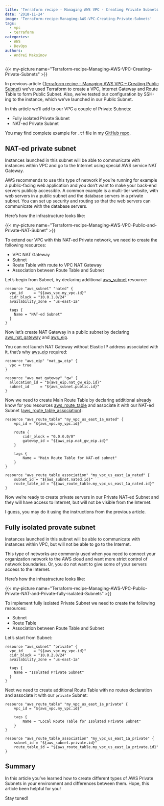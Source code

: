 ```yaml
---
title: 'Terraform recipe - Managing AWS VPC - Creating Private Subnets'
date: '2018-11-24'
image: 'Terraform-recipe-Managing-AWS-VPC-Creating-Private-Subnets'
tags:
  - vpc
  - terraform
categories:
  - AWS
  - DevOps
authors:
  - Andrei Maksimov
---
```


{{< my-picture name="Terraform-recipe-Managing-AWS-VPC-Creating-Private-Subnets" >}}

In previous article ([Terraform recipe – Managing AWS VPC – Creating Public Subnet](https://hands-on.cloud/terraform-recipe-managing-aws-vpc-creating-public-subnet/)) we’ve used Terraform to create a VPC, Internet Gateway and Route Table to form Public Subnet. Also, we’ve tested our configuration by SSH-ing to the instance, which we’ve launched in our Public Subnet.

In this article we’ll add to our VPC a couple of Private Subnets:

- Fully isolated Private Subnet
- NAT-ed Private Subnet

You may find complete example for `.tf` file in my [GitHub repo](https://github.com/andreivmaksimov/terraform-recipe-managing-aws-vpc-creating-private-subnets).

## NAT-ed private subnet

Instances launched in this subnet will be able to communicate with instances within VPC and go to the Internet using special AWS service NAT Gateway.

AWS recommends to use this type of network if you’re running for example a public-facing web application and you don’t want to make your back-end servers publicly accessible. A common example is a multi-tier website, with web servers in a public subnet and the database servers in a private subnet. You can set up security and routing so that the web servers can communicate with the database servers.

Here’s how the infrastructure looks like:

{{< my-picture name="Terraform-recipe-Managing-AWS-VPC-Public-and-Private-NAT-Subnet" >}}

To extend our VPC with this NAT-ed Private network, we need to create the following resources:

- VPC NAT Gateway
- Subnet
- Route Table with route to VPC NAT Gateway
- Association between Route Table and Subnet

Let’s begin from Subnet, by declaring additional [aws_subnet](https://www.terraform.io/docs/providers/aws/r/subnet.html) resource:

```hcl
resource "aws_subnet" "nated" {
  vpc_id     = "${aws_vpc.my_vpc.id}"
  cidr_block = "10.0.1.0/24"
  availability_zone = "us-east-1a"

  tags {
    Name = "NAT-ed Subnet"
  }
}
```

Now let’s create NAT Gateway in a public subnet by declaring [aws_nat_gateway](https://www.terraform.io/docs/providers/aws/r/nat_gateway.html) and [aws_eip](https://www.terraform.io/docs/providers/aws/r/eip.html).

You can not launch NAT Gateway without Elastic IP address associated with it, that’s why [aws_eip](https://www.terraform.io/docs/providers/aws/r/eip.html) required:

```hcl
resource "aws_eip" "nat_gw_eip" {
  vpc = true
}

resource "aws_nat_gateway" "gw" {
  allocation_id = "${aws_eip.nat_gw_eip.id}"
  subnet_id     = "${aws_subnet.public.id}"
}
```

Now we need to create Main Route Table by declaring additional already know for you resources [aws_route_table](https://www.terraform.io/docs/providers/aws/r/route_table.html) and associate it with our NAT-ed Subnet ([aws_route_table_association](https://www.terraform.io/docs/providers/aws/r/route_table_association.html)):

```hcl
resource "aws_route_table" "my_vpc_us_east_1a_nated" {
    vpc_id = "${aws_vpc.my_vpc.id}"

    route {
        cidr_block = "0.0.0.0/0"
        gateway_id = "${aws_eip.nat_gw_eip.id}"
    }

    tags {
        Name = "Main Route Table for NAT-ed subnet"
    }
}

resource "aws_route_table_association" "my_vpc_us_east_1a_nated" {
    subnet_id = "${aws_subnet.nated.id}"
    route_table_id = "${aws_route_table.my_vpc_us_east_1a_nated.id}"
}
```

Now we’re ready to create private servers in our Private NAT-ed Subnet and they will have access to Internet, but will not be visible from the Internet.

I guess, you may do it using the instructions from the previous article.

## Fully isolated provate subnet

Instances launched in this subnet will be able to communicate with instances within VPC, but will not be able to go to the Internet.

This type of networks are commonly used when you need to connect your organization network to the AWS cloud and want more strict control of network boundaries. Or, you do not want to give some of your servers access to the Internet.

Here’s how the infrastructure looks like:

{{< my-picture name="Terraform-recipe-Managing-AWS-VPC-Public-Private-NAT-and-Private-fully-isolated-Subnets" >}}

To implement fully isolated Private Subnet we need to create the following resources:

- Subnet
- Route Table
- Association between Route Table and Subnet

Let’s start from Subnet:

```hcl
resource "aws_subnet" "private" {
  vpc_id     = "${aws_vpc.my_vpc.id}"
  cidr_block = "10.0.2.0/24"
  availability_zone = "us-east-1a"

  tags {
    Name = "Isolated Private Subnet"
  }
}
```

Next we need to create additional Route Table with no routes declaration and associate it with our `private` Subnet:

```hcl
resource "aws_route_table" "my_vpc_us_east_1a_private" {
    vpc_id = "${aws_vpc.my_vpc.id}"

    tags {
        Name = "Local Route Table for Isolated Private Subnet"
    }
}

resource "aws_route_table_association" "my_vpc_us_east_1a_private" {
    subnet_id = "${aws_subnet.private.id}"
    route_table_id = "${aws_route_table.my_vpc_us_east_1a_private.id}"
}
```

## Summary

In this article you’ve learned how to create different types of AWS Private Subnets in your environment and differences between them. Hope, this article been helpful for you!

Stay tuned!
